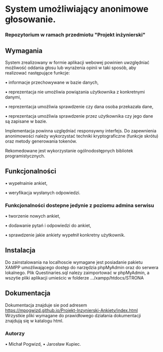 # System umożliwiający anonimowe głosowanie. 
### Repozytorium w ramach przedmiotu "Projekt inżynierski"

## Wymagania
System zrealizowany w formie aplikacji webowej powinien uwzględniać możliwość oddania głosu lub wyrażenia opinii w taki sposób, aby realizować następujące funkcje:

• informacje przechowywane w bazie danych,

• reprezentacja nie umożliwia powiązania użytkownika z konkretnymi danymi,

• reprezentacja umożliwia sprawdzenie czy dana osoba przekazała dane,

• reprezentacja umożliwia sprawdzenie przez użytkownika czy jego dane są zapisane w bazie.

Implementacja powinna uzględniać responsywny interfejs. Do zapewnienia anonimowości należy wykorzystać techniki kryptograficzne (funkcje skrótu) oraz metody generowania tokenów.

Rekomedowane jest wykorzystanie ogólnodostępnych bibliotek programistycznych.

## Funkcjonalności

• wypełnainie ankiet,

• weryfikacja wysłanych odpowiedzi.

### Funkcjonalności dostepne jedynie z poziomu admina serwisu
• tworzenie nowych ankiet,

• dodawanie pytań i odpowiedzi do ankiet,

• sprawdzenie jakie ankiety wypełnił konkretny użytkownik.

## Instalacja
Do zainstalowania na localhoscie wymagane jest posiadanie pakietu XAMPP umożliwającego dostęp do narzędzia phpMyAdmin oraz do serwera lokalnego. Plik Questinaries.sql nalezy zaimportować w phpMyAdmin, a wszytie pliki aplikacji umieścic w folderze .../xampp/htdocs/STRONA

## Dokumentacja
Dokumentacja znajduje sie pod adresem https://mpogwizd.github.io/Projekt-Inzynierski-Ankiety/index.html
Wrzystkie pliki wymagane do prawidłowego działania dokumentacji znajdują się w katalogu html.

### Autorzy
• Michał Pogwizd,
• Jarosław Kupiec.
